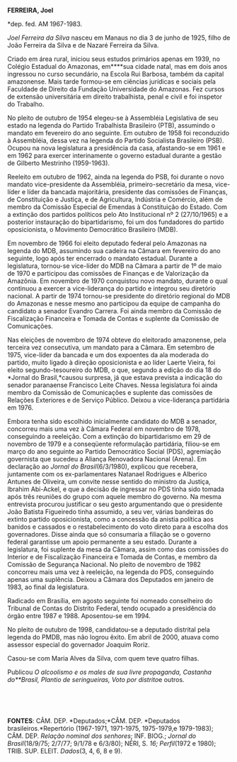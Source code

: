 **FERREIRA, Joel**

\*dep. fed. AM 1967-1983.

*Joel Ferreira da Silva* nasceu em Manaus no dia 3 de junho de 1925,
filho de João Ferreira da Silva e de Nazaré Ferreira da Silva.

Criado em área rural, iniciou seus estudos primários apenas em 1939, no
Colégio Estadual do Amazonas, em****sua cidade natal, mas em dois anos
ingressou no curso secundário, na Escola Rui Barbosa, também da capital
amazonense. Mais tarde formou-se em ciências jurídicas e sociais pela
Faculdade de Direito da Fundação Universidade do Amazonas. Fez cursos de
extensão universitária em direito trabalhista, penal e civil e foi
inspetor do Trabalho.

No pleito de outubro de 1954 elegeu-se à Assembléia Legislativa de seu
estado na legenda do Partido Trabalhista Brasileiro (PTB), assumindo o
mandato em fevereiro do ano seguinte. Em outubro de 1958 foi reconduzido
à Assembléia, dessa vez na legenda do Partido Socialista Brasileiro
(PSB). Ocupou na nova legislatura a presidência da casa, afastando-se em
1961 e em 1962 para exercer interinamente o governo estadual durante a
gestão de Gilberto Mestrinho (1959-1963).

Reeleito em outubro de 1962, ainda na legenda do PSB, foi durante o novo
mandato vice-presidente da Assembléia, primeiro-secretário da mesa,
vice-líder e líder da bancada majoritária, presidente das comissões de
Finanças, de Constituição e Justiça, e de Agricultura, Indústria e
Comércio, além de membro da Comissão Especial de Emendas à Constituição
do Estado. Com a extinção dos partidos políticos pelo Ato Institucional
nº 2 (27/10/1965) e a posterior instauração do bipartidarismo, foi um
dos fundadores do partido oposicionista, o Movimento Democrático
Brasileiro (MDB).

Em novembro de 1966 foi eleito deputado federal pelo Amazonas na legenda
do MDB, assumindo sua cadeira na Câmara em fevereiro do ano seguinte,
logo após ter encerrado o mandato estadual. Durante a legislatura,
tornou-se vice-líder do MDB na Câmara a partir de 1º de maio de 1970 e
participou das comissões de Finanças e de Valorização da Amazônia. Em
novembro de 1970 conquistou novo mandato, durante o qual continuou a
exercer a vice-liderança do partido e integrou seu diretório nacional. A
partir de 1974 tornou-se presidente do diretório regional do MDB do
Amazonas e nesse mesmo ano participou da equipe de campanha do candidato
a senador Evandro Carrera. Foi ainda membro da Comissão de Fiscalização
Financeira e Tomada de Contas e suplente da Comissão de Comunicações.

Nas eleições de novembro de 1974 obteve do eleitorado amazonense, pela
terceira vez consecutiva, um mandato para a Câmara. Em setembro de 1975,
vice-líder da bancada e um dos expoentes da ala moderada do partido,
muito ligado à direção oposicionista e ao líder Laerte Vieira, foi
eleito segundo-tesoureiro do MDB, o que, segundo a edição do dia 18 do
*Jornal do Brasil,*causou surpresa, já que estava prevista a indicação
do senador paranaense Francisco Leite Chaves. Nessa legislatura foi
ainda membro da Comissão de Comunicações e suplente das comissões de
Relações Exteriores e de Serviço Público. Deixou a vice-liderança
partidária em 1976.

Embora tenha sido escolhido inicialmente candidato do MDB a senador,
concorreu mais uma vez à Câmara Federal em novembro de 1978, conseguindo
a reeleição. Com a extinção do bipartidarismo em 29 de novembro de 1979
e a conseqüente reformulação partidária, filiou-se em março do ano
seguinte ao Partido Democrático Social (PDS), agremiação governista que
sucedeu a Aliança Renovadora Nacional (Arena). Em declaração ao *Jornal
do Brasil*(6/3/1980), explicou que recebera, juntamente com os
ex-parlamentares Natanael Rodrigues e Alberico Antunes de Oliveira, um
convite nesse sentido do ministro da Justiça, Ibrahim Abi-Ackel, e que a
decisão de ingressar no PDS tinha sido tomada após três reuniões do
grupo com aquele membro do governo. Na mesma entrevista procurou
justificar o seu gesto argumentando que o presidente João Batista
Figueiredo tinha assumido, a seu ver, várias bandeiras do extinto
partido oposicionista, como a concessão da anistia política aos banidos
e cassados e o restabelecimento do voto direto para a escolha dos
governadores. Disse ainda que só consumaria a filiação se o governo
federal garantisse um apoio permanente a seu estado. Durante a
legislatura, foi suplente da mesa da Câmara, assim como das comissões do
Interior e de Fiscalização Financeira e Tomada de Contas, e membro da
Comissão de Segurança Nacional. No pleito de novembro de 1982 concorreu
mais uma vez à reeleição, na legenda do PDS, conseguindo apenas uma
suplência. Deixou a Câmara dos Deputados em janeiro de 1983, ao final da
legislatura.

Radicado em Brasília, em agosto seguinte foi nomeado conselheiro do
Tribunal de Contas do Distrito Federal, tendo ocupado a presidência do
órgão entre 1987 e 1988. Aposentou-se em 1994.

No pleito de outubro de 1998, candidatou-se a deputado distrital pela
legenda do PMDB, mas não logrou êxito. Em abril de 2000, atuava como
assessor especial do governador Joaquim Roriz.

Casou-se com Maria Alves da Silva, com quem teve quatro filhas.

Publicou *O alcoolismo e os males de sua livre propaganda, Castanha
do**Brasil, Plantio de seringueiras, Voto por distrito*e outros.

 

 

**FONTES**: CÂM. DEP. *Deputados;*CÂM. DEP. *Deputados
brasileiros.*Repertório (1967-1971, 1971-1975,
1975-1979,~~e~~ 1979-1983); CÂM. DEP. *Relação nominal dos senhores*;
INF. BIOG.; *Jornal do Brasil*(18/9/75; 2/7/77; 9/1/78 e 6/3/80); NÉRI,
S. *16; Perfil*(1972 e 1980); TRIB. SUP. ELEIT. *Dados*(3, 4, 6, 8 e 9).

 
